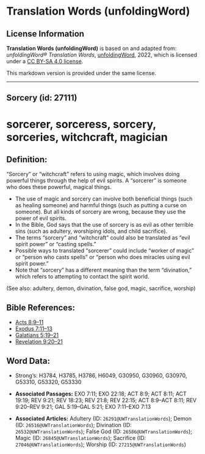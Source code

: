 # Translation Words (unfoldingWord)

## License Information

**Translation Words (unfoldingWord)** is based on and adapted from: _unfoldingWord® Translation Words_, [unfoldingWord](https://unfoldingword.org/utw), 2022, which is licensed under a [CC BY-SA 4.0 license](https://creativecommons.org/licenses/by-sa/4.0/legalcode.en).

This markdown version is provided under the same license.



--------------------------------

## Sorcery (id: 27111)

sorcerer, sorceress, sorcery, sorceries, witchcraft, magician
=============================================================

Definition:
-----------

“Sorcery” or “witchcraft” refers to using magic, which involves doing powerful things through the help of evil spirits. A “sorcerer” is someone who does these powerful, magical things.

* The use of magic and sorcery can involve both beneficial things (such as healing someone) and harmful things (such as putting a curse on someone). But all kinds of sorcery are wrong, because they use the power of evil spirits.
* In the Bible, God says that the use of sorcery is as evil as other terrible sins (such as adultery, worshiping idols, and child sacrifice).
* The terms “sorcery” and “witchcraft” could also be translated as “evil spirit power” or “casting spells.”
* Possible ways to translated “sorcerer” could include “worker of magic” or “person who casts spells” or “person who does miracles using evil spirit power.”
* Note that “sorcery” has a different meaning than the term “divination,” which refers to attempting to contact the spirit world.

(See also: adultery, demon, divination, false god, magic, sacrifice, worship)

Bible References:
-----------------

* [Acts 8:9–11](https://ref.ly/Acts8:9-Acts8:11)
* [Exodus 7:11–13](https://ref.ly/Exod7:11-Exod7:13)
* [Galatians 5:19–21](https://ref.ly/Gal5:19-Gal5:21)
* [Revelation 9:20–21](https://ref.ly/Rev9:20-Rev9:21)

Word Data:
----------

* Strong’s: H3784, H3785, H3786, H6049, G30950, G30960, G30970, G53310, G53320, G53330

* **Associated Passages:** EXO 7:11; EXO 22:18; ACT 8:9; ACT 8:11; ACT 19:19; REV 9:21; REV 18:23; REV 21:8; REV 22:15; ACT 8:9–ACT 8:11; REV 9:20–REV 9:21; GAL 5:19–GAL 5:21; EXO 7:11–EXO 7:13
* **Associated Articles:** Adultery (ID: `26291@UWTranslationWords`); Demon (ID: `26516@UWTranslationWords`); Divination (ID: `26532@UWTranslationWords`); False God (ID: `26586@UWTranslationWords`); Magic (ID: `26845@UWTranslationWords`); Sacrifice (ID: `27046@UWTranslationWords`); Worship (ID: `27215@UWTranslationWords`)

